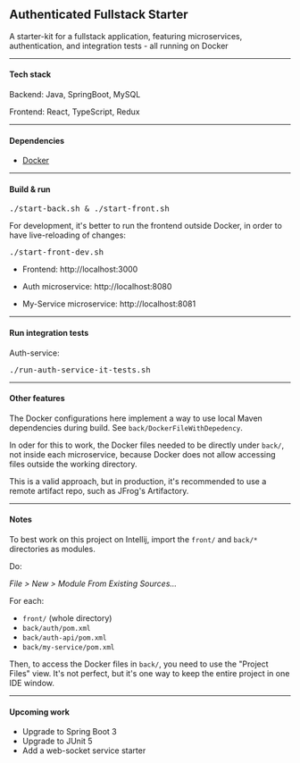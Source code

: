 ## Authenticated Fullstack Starter

A starter-kit for a fullstack application, featuring microservices, authentication, and integration tests - all running on Docker

<hr>

#### Tech stack

Backend: Java, SpringBoot, MySQL

Frontend: React, TypeScript, Redux

<hr>

#### Dependencies

* [Docker](https://www.docker.com/)

<hr>

#### Build & run

<pre>
./start-back.sh & ./start-front.sh
</pre>

For development, it's better to run the frontend outside Docker, in order to have live-reloading of changes:

<pre>
./start-front-dev.sh
</pre>

- Frontend: http://localhost:3000

- Auth microservice: http://localhost:8080

- My-Service microservice: http://localhost:8081

<hr>

#### Run integration tests

Auth-service:
<pre>
./run-auth-service-it-tests.sh
</pre>

<hr>

#### Other features

The Docker configurations here implement a way to use local Maven dependencies during build. 
See `back/DockerFileWithDepedency`.

In oder for this to work, the Docker files needed to be directly under `back/`, not inside each microservice, because Docker does not allow accessing files outside the working directory.

This is a valid approach, but in production, it's recommended to use a remote artifact repo, such as JFrog's Artifactory.

<hr>

#### Notes

To best work on this project on Intellij, import the `front/` and `back/*` directories as modules.

Do: 

*File > New > Module From Existing Sources...*

For each:
- `front/` (whole directory)
- `back/auth/pom.xml`
- `back/auth-api/pom.xml`
- `back/my-service/pom.xml`

Then, to access the Docker files in `back/`, you need to use the "Project Files" view. It's not perfect, but it's one way to keep the entire project in one IDE window.

<hr>

#### Upcoming work

- Upgrade to Spring Boot 3
- Upgrade to JUnit 5
- Add a web-socket service starter
